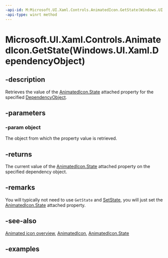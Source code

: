 ```yaml
---
-api-id: M:Microsoft.UI.Xaml.Controls.AnimatedIcon.GetState(Windows.UI.Xaml.DependencyObject)
-api-type: winrt method
---
```


# Microsoft.UI.Xaml.Controls.AnimatedIcon.GetState(Windows.UI.Xaml.DependencyObject)

<!--
public static string GetState(Windows.UI.Xaml.DependencyObject object);
-->

## -description

Retrieves the value of the [AnimatedIcon.State](animatedicon_state.md) attached property for the specified [DependencyObject](/uwp/api/windows.ui.xaml.dependencyobject).

## -parameters

### -param object

The object from which the property value is retrieved.

## -returns

The current value of the [AnimatedIcon.State](animatedicon_state.md) attached property on the specified dependency object.

## -remarks

You will typically not need to use `GetState` and [SetState](animatedicon_setstate_1565283236.md), you will just set the [AnimatedIcon.State](animatedicon_state.md) attached property.

## -see-also

[Animated icon overview](/windows/apps/design/controls/animated-icon), [AnimatedIcon](animatedicon.md), [AnimatedIcon.State](animatedicon_state.md)

## -examples
